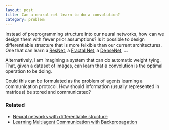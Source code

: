 ```yaml
---
layout: post
title: Can a neural net learn to do a convolution?
category: problem
---
```


Instead of preprogramming structure into our neural networks, how can we design them with fewer prior assumptions? Is it possible to design differentiable structure that is more felxible than our current architectures. One that can learn a [ResNet](https://arxiv.org/abs/1512.03385), a [Fractal Net](https://arxiv.org/abs/1605.07648), a [DenseNet](http://arxiv.org/abs/1608.06993), ... 

Alternatively, I am imagining a system that can do automatic weight tying. That, given a dataset of images, can learn that a convolution is the optimal operation to be doing.

Could this can be formulated as the problem of agents learning a communication protocol. How should information (usually represented in matrices) be stored and communicated?


### Related

* [Neural networks with differentiable structure](https://arxiv.org/abs/1606.06216)
* [Learning Multiagent Communication with Backpropagation](https://arxiv.org/abs/1605.07736)